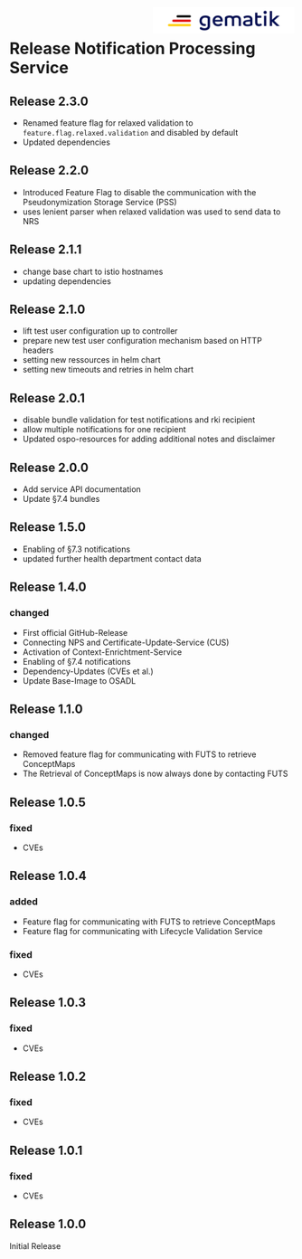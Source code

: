 <img align="right" width="250" height="47" src="media/Gematik_Logo_Flag.png" alt="gematik GmbH Logo"/> <br/> 

# Release Notification Processing Service

## Release 2.3.0
- Renamed feature flag for relaxed validation to `feature.flag.relaxed.validation` and disabled by default
- Updated dependencies

## Release 2.2.0
- Introduced Feature Flag to disable the communication with the Pseudonymization Storage Service (PSS)
- uses lenient parser when relaxed validation was used to send data to NRS

## Release 2.1.1
- change base chart to istio hostnames
- updating dependencies

## Release 2.1.0
- lift test user configuration up to controller
- prepare new test user configuration mechanism based on HTTP headers
- setting new ressources in helm chart
- setting new timeouts and retries in helm chart

## Release 2.0.1
- disable bundle validation for test notifications and rki recipient
- allow multiple notifications for one recipient
- Updated ospo-resources for adding additional notes and disclaimer

## Release 2.0.0
- Add service API documentation
- Update §7.4 bundles 

## Release 1.5.0
- Enabling of §7.3 notifications
- updated further health department contact data

## Release 1.4.0
### changed
- First official GitHub-Release
- Connecting NPS and Certificate-Update-Service (CUS)
- Activation of Context-Enrichtment-Service
- Enabling of §7.4 notifications 
- Dependency-Updates (CVEs et al.)
- Update Base-Image to OSADL

## Release 1.1.0
### changed
- Removed feature flag for communicating with FUTS to retrieve ConceptMaps
- The Retrieval of ConceptMaps is now always done by contacting FUTS

## Release 1.0.5

### fixed
- CVEs

## Release 1.0.4

### added
- Feature flag for communicating with FUTS to retrieve ConceptMaps
- Feature flag for communicating with Lifecycle Validation Service

### fixed
- CVEs

## Release 1.0.3

### fixed
- CVEs

## Release 1.0.2

### fixed
- CVEs

## Release 1.0.1

### fixed
- CVEs


## Release 1.0.0

Initial Release
